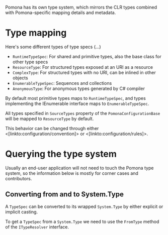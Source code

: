 <!--Title:Type system-->
<!--Url:type_system-->

Pomona has its own type system, which mirrors the CLR types combined with
Pomona-specific mapping details and metadata.

# Type mapping

Here's some different types of type specs (...)

* `RuntimeTypeSpec`: For shared and primitive types, also the base class for other type specs
* `ResourceType`: For structured types exposed at an URI as a resource
* `ComplexType`: For structured types with no URI, can be inlined in other objects
* `EnumerableTypeSpec`: Sequences and collections
* `AnonymousType`: For anonymous types generated by C# compiler

By default most primitive types maps to `RuntimeTypeSpec`, and types implementing
the IEnumerable<T> interface maps to `EnumerableTypeSpec`.

All types specified in `SourceTypes` property of the `PomonaConfigurationBase` will
be mapped to `ResourceType` by default.

This behavior can be changed through either <[linkto:configuration/convention]> or
<[linkto:configuration/rules]>.

# Querying the type system

Usually an end-user application will not need to touch the Pomona type system,
so the information below is mostly for corner cases and contributors.

## Converting from and to System.Type

A `TypeSpec` can be converted to its wrapped `System.Type` by either explicit
or implicit casting.

To get a `TypeSpec` from a `System.Type` we need to use the `FromType` method
of the `ITypeResolver` interface.
